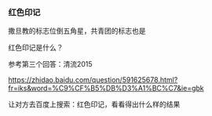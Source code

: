 ### 红色印记

撒旦教的标志位倒五角星，共青团的标志也是

红色印记是什么？

参考第三个回答：清流2015

https://zhidao.baidu.com/question/591625678.html?fr=iks&word=%C9%CF%B5%DB%D3%A1%BC%C7&ie=gbk

让对方去百度上搜索：红色印记，看看得出什么样的结果
